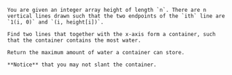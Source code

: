     You are given an integer array height of length `n`. There are n vertical lines drawn such that the two endpoints of the `ith` line are `1(i, 0)` and `(i, height[i])`.

    Find two lines that together with the x-axis form a container, such that the container contains the most water.

    Return the maximum amount of water a container can store.

    **Notice** that you may not slant the container.
